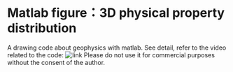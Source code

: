 # Matlab figure：3D physical property distribution
A drawing code about geophysics with matlab.
See detail, refer to the video related to the code:
![link](https://www.bilibili.com/video/BV13P4y1H7ns?spm_id_from=333.999.0.0)
Please do not use it for commercial purposes without the consent of the author.
